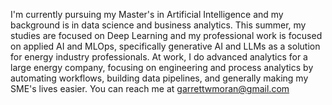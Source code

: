 I'm currently pursuing my Master's in Artificial Intelligence and my background is in data science and business analytics.
This summer, my studies are focused on Deep Learning and my professional work is focused on applied AI and MLOps, specifically generative AI and LLMs as a solution for energy industry professionals.
At work, I do advanced analytics for a large energy company, focusing on engineering and process analytics by automating workflows, building data pipelines, and generally making my SME's lives easier.
You can reach me at [garrettwmoran@gmail.com](mailto:garrettwmoran@gmail.com)

